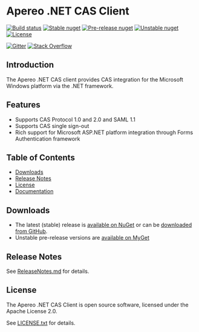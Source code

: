 # Apereo .NET CAS Client #

[![Build status](https://ci.appveyor.com/api/projects/status/py9b6esq9smjr6u5/branch/master?svg=true)](https://ci.appveyor.com/project/mmoayyed/dotnet-cas-client/branch/master)
[![Stable nuget](https://img.shields.io/nuget/v/DotNetCasClient.svg?label=stable%20nuget)](https://www.nuget.org/packages/DotNetCasClient/)
[![Pre-release nuget](https://img.shields.io/myget/dotnetcasclient-prerelease/v/dotnetcasclient.svg?label=pre-release%20nuget)](https://www.myget.org/feed/dotnetcasclient-prerelease/package/nuget/DotNetCasClient)
[![Unstable nuget](https://img.shields.io/myget/dotnetcasclient-ci/v/dotnetcasclient.svg?label=unstable%20nuget)](https://www.myget.org/feed/dotnetcasclient-ci/package/nuget/DotNetCasClient)
[![License](https://img.shields.io/badge/License-Apache%202.0-blue.svg)](https://opensource.org/licenses/Apache-2.0)

[![Gitter](https://img.shields.io/gitter/room/apereo/cas.svg)](https://gitter.im/apereo/dotnet-cas-client)
[![Stack Overflow](https://img.shields.io/badge/stackoverflow-cas%20%2B%20.net-orange.svg)](https://stackoverflow.com/questions/tagged/cas%2b.net)

## Introduction ##

The Apereo .NET CAS client provides CAS integration for the Microsoft Windows platform via the .NET framework.

## Features ##

- Supports CAS Protocol 1.0 and 2.0 and SAML 1.1
- Supports CAS single sign-out
- Rich support for Microsoft ASP.NET platform integration through Forms Authentication framework

## Table of Contents ##

* [Downloads](#downloads)
* [Release Notes](#release-notes)
* [License](#license)
* [Documentation](https://github.com/apereo/dotnet-cas-client/wiki)

## Downloads ##

* The latest (stable) release is [available on NuGet](https://www.nuget.org/packages/DotNetCasClient/) or can be [downloaded from GitHub](https://github.com/apereo/dotnet-cas-client/releases).
* Unstable pre-release versions are [available on MyGet](https://www.myget.org/feed/dotnetcasclient-prerelease/package/nuget/DotNetCasClient)

## Release Notes ##

See [ReleaseNotes.md](https://github.com/apereo/dotnet-cas-client/blob/master/ReleaseNotes.md) for details.

## License ##

The Apereo .NET CAS Client is open source software, licensed under the Apache License 2.0.

See [LICENSE.txt](https://github.com/apereo/dotnet-cas-client/blob/master/LICENSE.txt) for details.
